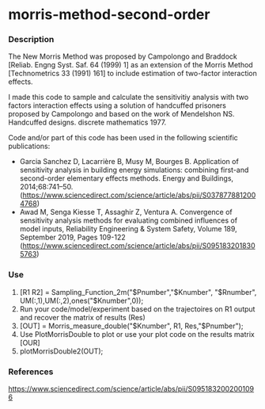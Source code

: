# morris-method-second-order

### Description
The New Morris Method was proposed by Campolongo and Braddock [Reliab. Engng Syst. Saf. 64 (1999) 1] as an extension of the Morris Method [Technometrics 33 (1991) 161] to include estimation of two-factor interaction effects.

I made this code to sample and calculate the sensitivitiy analysis with two factors interaction effects using a solution of handcuffed prisoners proposed by Campolongo and based on the work of Mendelshon NS. Handcuffed designs. discrete mathematics 1977.

Code and/or part of this code has been used in the following scientific publications:

- Garcia Sanchez D, Lacarrière B, Musy M, Bourges B. Application of sensitivity analysis in building energy simulations: combining first-and second-order elementary effects methods. Energy and Buildings, 2014;68:741–50. (https://www.sciencedirect.com/science/article/abs/pii/S0378778812004768)
- Awad M, Senga Kiesse T, Assaghir Z, Ventura A. Convergence of sensitivity analysis methods for evaluating combined influences of model inputs, Reliability Engineering & System Safety, Volume 189, September 2019, Pages 109-122 (https://www.sciencedirect.com/science/article/abs/pii/S0951832018305763)

### Use

1. [R1 R2] = Sampling_Function_2m("$Pnumber","$Knumber", "$Rnumber", UM(:,1),UM(:,2),ones("$Knumber",0));
2. Run your code/model/experiment based on the trajectoires on R1 output and recover the matrix of results (Res)
3. [OUT] = Morris_measure_double("$Knumber", R1, Res,"$Pnumber"); 
4. Use PlotMorrisDouble to plot or use your plot code on the results matrix [OUR]
5. plotMorrisDouble2(OUT);
### References
https://www.sciencedirect.com/science/article/abs/pii/S0951832002001096

